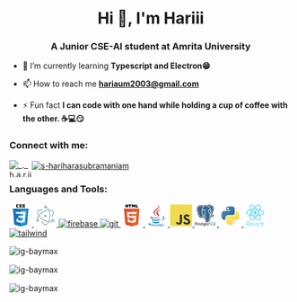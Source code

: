 <h1 align="center">Hi 👋, I'm Hariii</h1>
<h3 align="center">A Junior CSE-AI student at Amrita University</h3>

- 🌱 I’m currently learning **Typescript and Electron😁**

- 📫 How to reach me **hariaum2003@gmail.com**

- ⚡ Fun fact **I can code with one hand while holding a cup of coffee with the other. ☕💻😏**

<h3 align="left">Connect with me:</h3>
<p align="left">
<a href="https://linkedin.com/in/s-hariharasubramaniam" target="blank"><img align="center" src="https://raw.githubusercontent.com/rahuldkjain/github-profile-readme-generator/master/src/images/icons/Social/linked-in-alt.svg" alt="s-hariharasubramaniam" height="30" width="40" /></a>
<a href="https://instagram.com/_._h.a.r.iii.__" target="blank"><img align="left" src="https://raw.githubusercontent.com/rahuldkjain/github-profile-readme-generator/master/src/images/icons/Social/instagram.svg" alt="_._h.a.r.iii.__" height="30" width="40" /></a>
</p>

<h3 align="left">Languages and Tools:</h3>
<p align="left"> <a href="https://www.w3schools.com/css/" target="_blank" rel="noreferrer"> <img src="https://raw.githubusercontent.com/devicons/devicon/master/icons/css3/css3-original-wordmark.svg" alt="css3" width="40" height="40"/> </a> <a href="https://www.electronjs.org" target="_blank" rel="noreferrer"> <img src="https://raw.githubusercontent.com/devicons/devicon/master/icons/electron/electron-original.svg" alt="electron" width="40" height="40"/> </a> <a href="https://firebase.google.com/" target="_blank" rel="noreferrer"> <img src="https://www.vectorlogo.zone/logos/firebase/firebase-icon.svg" alt="firebase" width="40" height="40"/> </a> <a href="https://git-scm.com/" target="_blank" rel="noreferrer"> <img src="https://www.vectorlogo.zone/logos/git-scm/git-scm-icon.svg" alt="git" width="40" height="40"/> </a> <a href="https://www.w3.org/html/" target="_blank" rel="noreferrer"> <img src="https://raw.githubusercontent.com/devicons/devicon/master/icons/html5/html5-original-wordmark.svg" alt="html5" width="40" height="40"/> </a> <a href="https://www.java.com" target="_blank" rel="noreferrer"> <img src="https://raw.githubusercontent.com/devicons/devicon/master/icons/java/java-original.svg" alt="java" width="40" height="40"/> </a> <a href="https://developer.mozilla.org/en-US/docs/Web/JavaScript" target="_blank" rel="noreferrer"> <img src="https://raw.githubusercontent.com/devicons/devicon/master/icons/javascript/javascript-original.svg" alt="javascript" width="40" height="40"/> </a> <a href="https://www.postgresql.org" target="_blank" rel="noreferrer"> <img src="https://raw.githubusercontent.com/devicons/devicon/master/icons/postgresql/postgresql-original-wordmark.svg" alt="postgresql" width="40" height="40"/> </a> <a href="https://www.python.org" target="_blank" rel="noreferrer"> <img src="https://raw.githubusercontent.com/devicons/devicon/master/icons/python/python-original.svg" alt="python" width="40" height="40"/> </a> <a href="https://reactjs.org/" target="_blank" rel="noreferrer"> <img src="https://raw.githubusercontent.com/devicons/devicon/master/icons/react/react-original-wordmark.svg" alt="react" width="40" height="40"/> </a> <a href="https://tailwindcss.com/" target="_blank" rel="noreferrer"> <img src="https://www.vectorlogo.zone/logos/tailwindcss/tailwindcss-icon.svg" alt="tailwind" width="40" height="40"/> </a> </p>

<p><img align="center" src="https://github-readme-streak-stats.herokuapp.com/?user=ig-baymax&" alt="ig-baymax" /></p>

<p><img align="center" src="https://github-readme-stats.vercel.app/api?username=ig-baymax&show_icons=true&locale=en" alt="ig-baymax" /></p>

<p><img align="center" src="https://github-readme-stats.vercel.app/api/top-langs?username=ig-baymax&show_icons=true&locale=en&layout=compact" alt="ig-baymax" /></p>
